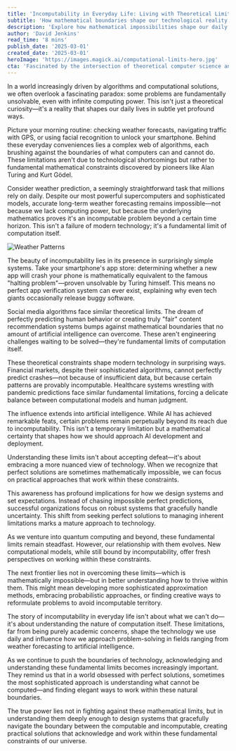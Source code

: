 ```yaml
---
title: 'Incomputability in Everyday Life: Living with Theoretical Limits'
subtitle: 'How mathematical boundaries shape our technological reality'
description: 'Explore how mathematical impossibilities shape our daily technology use, from weather forecasts to AI systems, and why understanding these limits leads to better solutions.'
author: 'David Jenkins'
read_time: '8 mins'
publish_date: '2025-03-01'
created_date: '2025-03-01'
heroImage: 'https://images.magick.ai/computational-limits-hero.jpg'
cta: 'Fascinated by the intersection of theoretical computer science and real-world applications? Follow us on LinkedIn for more insights into how fundamental computing concepts shape our technological future.'
---
```


In a world increasingly driven by algorithms and computational solutions, we often overlook a fascinating paradox: some problems are fundamentally unsolvable, even with infinite computing power. This isn't just a theoretical curiosity—it's a reality that shapes our daily lives in subtle yet profound ways.

Picture your morning routine: checking weather forecasts, navigating traffic with GPS, or using facial recognition to unlock your smartphone. Behind these everyday conveniences lies a complex web of algorithms, each brushing against the boundaries of what computers can and cannot do. These limitations aren't due to technological shortcomings but rather to fundamental mathematical constraints discovered by pioneers like Alan Turing and Kurt Gödel.

Consider weather prediction, a seemingly straightforward task that millions rely on daily. Despite our most powerful supercomputers and sophisticated models, accurate long-term weather forecasting remains impossible—not because we lack computing power, but because the underlying mathematics proves it's an incomputable problem beyond a certain time horizon. This isn't a failure of modern technology; it's a fundamental limit of computation itself.

![Weather Patterns](https://images.magick.ai/computational-limits-weather.jpg)

The beauty of incomputability lies in its presence in surprisingly simple systems. Take your smartphone's app store: determining whether a new app will crash your phone is mathematically equivalent to the famous "halting problem"—proven unsolvable by Turing himself. This means no perfect app verification system can ever exist, explaining why even tech giants occasionally release buggy software.

Social media algorithms face similar theoretical limits. The dream of perfectly predicting human behavior or creating truly "fair" content recommendation systems bumps against mathematical boundaries that no amount of artificial intelligence can overcome. These aren't engineering challenges waiting to be solved—they're fundamental limits of computation itself.

These theoretical constraints shape modern technology in surprising ways. Financial markets, despite their sophisticated algorithms, cannot perfectly predict crashes—not because of insufficient data, but because certain patterns are provably incomputable. Healthcare systems wrestling with pandemic predictions face similar fundamental limitations, forcing a delicate balance between computational models and human judgment.

The influence extends into artificial intelligence. While AI has achieved remarkable feats, certain problems remain perpetually beyond its reach due to incomputability. This isn't a temporary limitation but a mathematical certainty that shapes how we should approach AI development and deployment.

Understanding these limits isn't about accepting defeat—it's about embracing a more nuanced view of technology. When we recognize that perfect solutions are sometimes mathematically impossible, we can focus on practical approaches that work within these constraints.

This awareness has profound implications for how we design systems and set expectations. Instead of chasing impossible perfect predictions, successful organizations focus on robust systems that gracefully handle uncertainty. This shift from seeking perfect solutions to managing inherent limitations marks a mature approach to technology.

As we venture into quantum computing and beyond, these fundamental limits remain steadfast. However, our relationship with them evolves. New computational models, while still bound by incomputability, offer fresh perspectives on working within these constraints.

The next frontier lies not in overcoming these limits—which is mathematically impossible—but in better understanding how to thrive within them. This might mean developing more sophisticated approximation methods, embracing probabilistic approaches, or finding creative ways to reformulate problems to avoid incomputable territory.

The story of incomputability in everyday life isn't about what we can't do—it's about understanding the nature of computation itself. These limitations, far from being purely academic concerns, shape the technology we use daily and influence how we approach problem-solving in fields ranging from weather forecasting to artificial intelligence.

As we continue to push the boundaries of technology, acknowledging and understanding these fundamental limits becomes increasingly important. They remind us that in a world obsessed with perfect solutions, sometimes the most sophisticated approach is understanding what cannot be computed—and finding elegant ways to work within these natural boundaries.

The true power lies not in fighting against these mathematical limits, but in understanding them deeply enough to design systems that gracefully navigate the boundary between the computable and incomputable, creating practical solutions that acknowledge and work within these fundamental constraints of our universe.